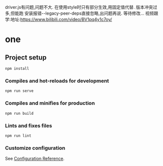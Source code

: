 driver.js有问题,问题不大.
在使用style时只有部分生效,用固定值代替.
版本冲突过多,但能跑 安装报错--legacy-peer-deps直接忽略,出问题再说.
等待修改...
视频跟学:地址:https://www.bilibili.com/video/BV1pq4y1c7oy/

# one

## Project setup
```
npm install
```

### Compiles and hot-reloads for development
```
npm run serve
```

### Compiles and minifies for production
```
npm run build
```

### Lints and fixes files
```
npm run lint
```

### Customize configuration
See [Configuration Reference](https://cli.vuejs.org/config/).
